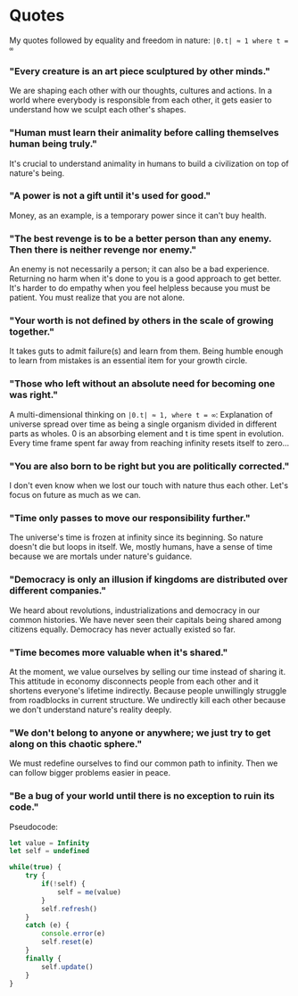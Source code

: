 # Quotes 

My quotes followed by equality and freedom in nature: `|0.t| ≈ 1 where t = ∞`

### "Every creature is an art piece sculptured by other minds."

We are shaping each other with our thoughts, cultures and actions. In a world where everybody is responsible from each other, it gets easier to understand how we sculpt each other's shapes.

### "Human must learn their animality before calling themselves human being truly."

It's crucial to understand animality in humans to build a civilization on top of nature's being. 

### "A power is not a gift until it's used for good."

Money, as an example, is a temporary power since it can't buy health.

### "The best revenge is to be a better person than any enemy. Then there is neither revenge nor enemy."

An enemy is not necessarily a person; it can also be a bad experience. Returning no harm when it's done to you is a good approach to get better. It's harder to do empathy when you feel helpless because you must be patient. You must realize that you are not alone.

### "Your worth is not defined by others in the scale of growing together."

It takes guts to admit failure(s) and learn from them. Being humble enough to learn from mistakes is an essential item for your growth circle. 

### "Those who left without an absolute need for becoming one was right."

A multi-dimensional thinking on `|0.t| ≈ 1, where t = ∞`: Explanation of universe spread over time as being a single organism divided in different parts as wholes. 0 is an absorbing element and t is time spent in evolution. Every time frame spent far away from reaching infinity resets itself to zero…

### "You are also born to be right but you are politically corrected."

I don't even know when we lost our touch with nature thus each other. Let's focus on future as much as we can.

### "Time only passes to move our responsibility further."

The universe's time is frozen at infinity since its beginning. So nature doesn't die but loops in itself. We, mostly humans, have a sense of time because we are mortals under nature's guidance. 

### "Democracy is only an illusion if kingdoms are distributed over different companies."  

We heard about revolutions, industrializations and democracy in our common histories. We have never seen their capitals being shared among citizens equally. Democracy has never actually existed so far.

### "Time becomes more valuable when it's shared."  

At the moment, we value ourselves by selling our time instead of sharing it. This attitude in economy disconnects people from each other and it shortens everyone's lifetime indirectly. Because people unwillingly struggle from roadblocks in current structure. We undirectly kill each other because we don't understand nature's reality deeply.

### "We don't belong to anyone or anywhere; we just try to get along on this chaotic sphere."

We must redefine ourselves to find our common path to infinity. Then we can follow bigger problems easier in peace. 

### "Be a bug of your world until there is no exception to ruin its code."

Pseudocode:

```javascript
let value = Infinity
let self = undefined

while(true) {
    try {
        if(!self) {
            self = me(value)
        }
        self.refresh()
    }
    catch (e) {
        console.error(e)
        self.reset(e)   
    }
    finally {
        self.update()
    }
}
```